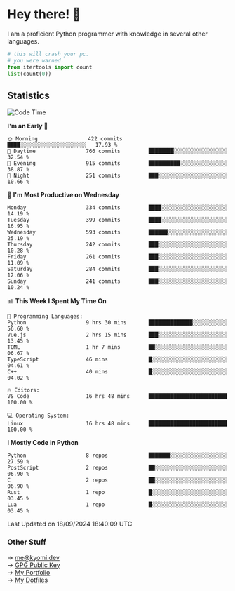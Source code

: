 # Hey there! 👋

I am a proficient Python programmer with knowledge in several other languages.

```py
# this will crash your pc.
# you were warned.
from itertools import count
list(count(0))
```

## Statistics
<!--START_SECTION:waka-->
![Code Time](http://img.shields.io/badge/Code%20Time-1%2C604%20hrs%2054%20mins-blue)

**I'm an Early 🐤** 

```text
🌞 Morning                422 commits         ████░░░░░░░░░░░░░░░░░░░░░   17.93 % 
🌆 Daytime                766 commits         ████████░░░░░░░░░░░░░░░░░   32.54 % 
🌃 Evening                915 commits         ██████████░░░░░░░░░░░░░░░   38.87 % 
🌙 Night                  251 commits         ███░░░░░░░░░░░░░░░░░░░░░░   10.66 % 
```
📅 **I'm Most Productive on Wednesday** 

```text
Monday                   334 commits         ████░░░░░░░░░░░░░░░░░░░░░   14.19 % 
Tuesday                  399 commits         ████░░░░░░░░░░░░░░░░░░░░░   16.95 % 
Wednesday                593 commits         ██████░░░░░░░░░░░░░░░░░░░   25.19 % 
Thursday                 242 commits         ███░░░░░░░░░░░░░░░░░░░░░░   10.28 % 
Friday                   261 commits         ███░░░░░░░░░░░░░░░░░░░░░░   11.09 % 
Saturday                 284 commits         ███░░░░░░░░░░░░░░░░░░░░░░   12.06 % 
Sunday                   241 commits         ███░░░░░░░░░░░░░░░░░░░░░░   10.24 % 
```


📊 **This Week I Spent My Time On** 

```text
💬 Programming Languages: 
Python                   9 hrs 30 mins       ██████████████░░░░░░░░░░░   56.60 % 
Vue.js                   2 hrs 15 mins       ███░░░░░░░░░░░░░░░░░░░░░░   13.45 % 
TOML                     1 hr 7 mins         ██░░░░░░░░░░░░░░░░░░░░░░░   06.67 % 
TypeScript               46 mins             █░░░░░░░░░░░░░░░░░░░░░░░░   04.61 % 
C++                      40 mins             █░░░░░░░░░░░░░░░░░░░░░░░░   04.02 % 

🔥 Editors: 
VS Code                  16 hrs 48 mins      █████████████████████████   100.00 % 

💻 Operating System: 
Linux                    16 hrs 48 mins      █████████████████████████   100.00 % 
```

**I Mostly Code in Python** 

```text
Python                   8 repos             ███████░░░░░░░░░░░░░░░░░░   27.59 % 
PostScript               2 repos             ██░░░░░░░░░░░░░░░░░░░░░░░   06.90 % 
C                        2 repos             ██░░░░░░░░░░░░░░░░░░░░░░░   06.90 % 
Rust                     1 repo              █░░░░░░░░░░░░░░░░░░░░░░░░   03.45 % 
Lua                      1 repo              █░░░░░░░░░░░░░░░░░░░░░░░░   03.45 % 
```




 Last Updated on 18/09/2024 18:40:09 UTC
<!--END_SECTION:waka-->

### Other Stuff

→ [me@kyomi.dev](mailto:me@kyomi.dev)\
→ [GPG Public Key](https://github.com/bitterteriyaki.gpg)\
→ [My Portfolio](https://kyomi.dev)\
→ [My Dotfiles](https://github.com/bitterteriyaki/dotfiles)
